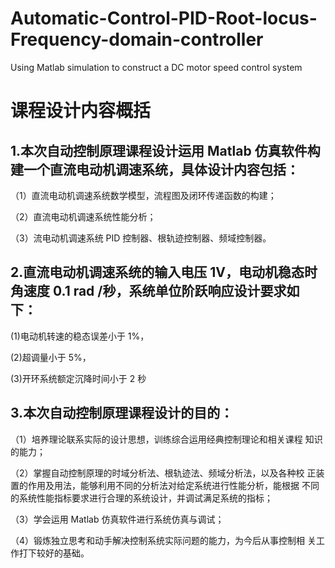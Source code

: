 # Automatic-Control-PID-Root-locus-Frequency-domain-controller
Using Matlab simulation to construct a DC motor speed control system

# 课程设计内容概括
## 1.本次自动控制原理课程设计运用 Matlab 仿真软件构建一个直流电动机调速系统，具体设计内容包括：
（1）直流电动机调速系统数学模型，流程图及闭环传递函数的构建；

（2）直流电动机调速系统性能分析；

（3）流电动机调速系统 PID 控制器、根轨迹控制器、频域控制器。

## 2.直流电动机调速系统的输入电压 1V，电动机稳态时角速度 0.1 rad /秒，系统单位阶跃响应设计要求如下：
(1)电动机转速的稳态误差小于 1%，

(2)超调量小于 5%，

(3)开环系统额定沉降时间小于 2 秒

## 3.本次自动控制原理课程设计的目的：
（1）培养理论联系实际的设计思想，训练综合运用经典控制理论和相关课程
知识的能力；

（2）掌握自动控制原理的时域分析法、根轨迹法、频域分析法，以及各种校
正装置的作用及用法，能够利用不同的分析法对给定系统进行性能分析，能根据
不同的系统性能指标要求进行合理的系统设计，并调试满足系统的指标；

（3）学会运用 Matlab 仿真软件进行系统仿真与调试；

（4）锻炼独立思考和动手解决控制系统实际问题的能力，为今后从事控制相
关工作打下较好的基础。
